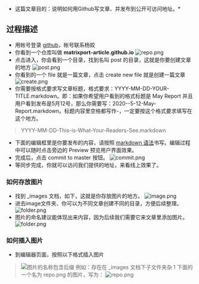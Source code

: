 * 这篇文章目的：说明如何用Github写文章、并发布到公开可访问地址。*

## 过程描述
* 用帐号登录 [github](www.github.com)，帐号联系杨姣
* 你看到一个仓库叫做 **matrixport-article.github.io**
![repo.png](/_images/1)
* 点击进入，你会看到一个目录，找到名叫 post 的目录，这就是你要创建文章的地方
![post.png](/_images/1)
* 你看到的一个 file 就是一篇文章，点击 create new file 就是创建一篇文章
![create.png](/_images/1)
* 你需要按格式要求写文章标题，格式要求：YYYY-MM-DD-YOUR-TITLE.markdown。即：如果你希望用户看到的格式标题是 May Report 并且用户看到发布是5月12号，那么你需要写：2020--5-12-May-Report.markdown。标题内容里空格都写作-，一定要按这个格式要求填写在这个地方。
> YYYY-MM-DD-This-is-What-Your-Readers-See.markdown
* 下面的编辑框里是你要发布的内容，请按照 [markdown 语法](https://www.jianshu.com/p/191d1e21f7ed)书写。编辑过程中可以随时点击旁边的 Preview 预览用户界面效果。
* 完成后，点击 commit to master 按钮。
![commit.png](/_images/1)
* 等同步完成，你就可以访问我们提供的地址，来看线上效果了。

### 如何存放图片
* 找到 _images 文档，如下，这就是你存放图片的地方。
![image.png](/_images/1)
* 进去image文件夹、你可以为不同文章创建不同的目录，方便后续整理。
![folder.png](/_images/1)
* 图片的命名建议能体现出来内容，因为后续我们需要它来文章里添加图片。
![folder.png](/_images/1)

### 如何插入图片
* 到编辑器页面，按照以下格式插入图片
> ![图片的名称包含后缀](图片的路径)
例如：存在在 _images 文档下子文件夹杂 1 下面的一个名为 repo.png 的图片，写为：
> ![repo.png](/_images/1)
